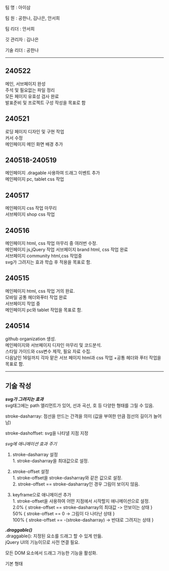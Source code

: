 팀 명 : 아이삼

팀 원 : 공한나, 김나은, 안서희

팀 리더 : 안서희

깃 관리자 : 김나은

기술 리더 : 공한나

----
## 240522
메인, 서브페이지 완성<br>
주석 및 필요없는 파일 정리<br>
모든 페이지 유효성 검사 완료<br>
발표준비 및 프로젝트 구성 작성을 목표로 함

## 240521
로딩 페이지 디자인 및 구현 작업<br>
커서 수정<br>
메인페이지 메인 화면 배경 추가

## 240518-240519
메인페이지 .dragable 사용하여 드래그 이벤트 추가<br>
메인페이지 pc, tablet  css 작업

## 240517
메인페이지 css 작업 마무리<br>
서브페이지 shop css 작업

## 240516
 메인페이지 html, css 작업 마무리 중 여러번 수정.<br>
 메인페이지 js,jQuery 작업
 서브페이지 brand html, css 작업 완료<br>
 서브페이지 community html,css 작업중<br>
 svg가 그려지는 효과 학습 후 적용을 목표로 함.

## 240515
 메인페이지 html, css 작업 거의 완료.<br>
 모바일 공통 헤더와푸터 작업 완료<br>
 서브페이지 작업 중<br> 
 메인페이지 pc와 tablet 작업을 목표로 함.

## 240514
github organization 생성.</br>
메인페이지와 서브페이지 디자인 마무리 및 코드분석.</br>
스타일 가이드와 css변수 제작, 필요 자료 수집.</br>
다음날인 16일까지 각자 맡은 서브 페이지 html과 css 작업
+공통 헤더와 푸터 작업을 목표로 함.

----
## 기술 작성

***svg가 그려지는 효과*** <br>
svg태그에는 path 엘리먼트가 있어, 선과 곡선, 호 등 다양한 형태를 그릴 수 있음.

stroke-dasharray: 점선을 만드는 간격을 의미 (값을 부여한 만큼 점선의 길이가 늘어남)
<path d="패스 데이터" pathlength="길이">

stroke-dashoffset: svg을 나타낼 지점 지정

*svg에 애니메이션 효과 주기*
 1. stroke-dasharray 설정<br>
              1. stroke-dasharray을 최대값으로 설정.

2. stroke-offset 설정<br>
              1. stroke-offset을 stroke-dasharray와 같은 값으로 설정.<br>
              2. stroke-offset == stroke-dasharray인 경우 그림이 보이지 않음.

3. keyframe으로 애니메이션 추가<br>
              1. stroke-offset을 사용하여 어떤 지점에서 시작할지 애니메이션으로 설정.<br>
	2.0% { stroke-offset == stroke-dasharray의 최대값 -> 안보이는 상태 }<br> 
	  50% { stroke-offset == 0 -> 그림이 다 나타난 상태 }<br>
	  100% {  stroke-offset == -(stroke-dasharray) -> 반대로 그려지는 상태 } 


***.draggable()*** <br>
.draggable(): 지정된 요소를 드래그 할 수 있게 만듦.<br>
jQuery UI의 기능이므로 사전 연결 필요.<br>

모든 DOM 요소에서 드래그 가능한 기능을 활성화.

기본 형태
<script>
$('옮길 요소').draggable();
</script>